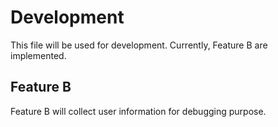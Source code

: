 # Development

This file will be used for development. Currently, Feature B are implemented.

## Feature B

Feature B will collect user information for debugging purpose.
